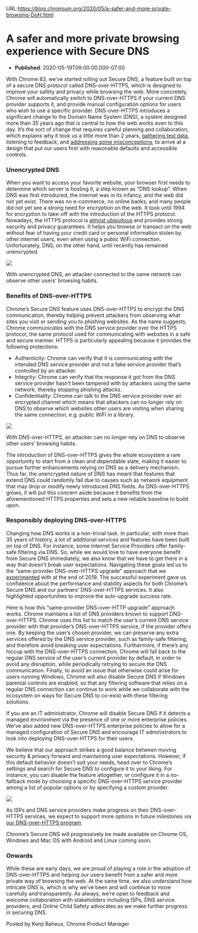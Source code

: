 URL:https://blog.chromium.org/2020/05/a-safer-and-more-private-browsing-DoH.html
# A safer and more private browsing experience with Secure DNS
- **Published**: 2020-05-19T09:00:00.000-07:00
  
  
With Chrome 83, we’ve started rolling out Secure DNS, a feature built on top of a secure DNS protocol called DNS-over-HTTPS, which is designed to improve your safety and privacy while browsing the web. More concretely, Chrome will automatically switch to DNS-over-HTTPS if your current DNS provider supports it, and provide manual configuration options for users who wish to use a specific provider. DNS-over-HTTPS introduces a significant change to the Domain Name System (DNS), a system designed more than 35 years ago that is central to how the web works even to this day. It’s the sort of change that requires careful planning and collaboration, which explains why it took us a little more than 2 years, [gathering test data](https://blog.chromium.org/2019/09/experimenting-with-same-provider-dns.html), listening to feedback, and [addressing some misconceptions](https://blog.chromium.org/2019/10/addressing-some-misconceptions-about.html), to arrive at a design that put our users first with reasonable defaults and accessible controls.  
  
  
  

### Unencrypted DNS

  
When you want to access your favorite website, your browser first needs to determine which server is hosting it, a step known as “DNS lookup”. When DNS was first introduced, the internet was in its infancy, and the web did not yet exist. There was no e-commerce, no online banks, and many people did not yet see a strong need for encryption on the web. It took until 1994 for encryption to take-off with the introduction of the HTTPS protocol. Nowadays, the HTTPS protocol is [almost ubiquitous](https://transparencyreport.google.com/https/overview) and provides strong security and privacy guarantees. It helps you browse or transact on the web without fear of having your credit card or personal information stolen by other internet users, even when using a public WiFi connection. Unfortunately, DNS, on the other hand, until recently has remained unencrypted.  

[![](https://blogger.googleusercontent.com/img/b/R29vZ2xl/AVvXsEiveHNEzxUpC8DvT_jo7HMnIW9DvhrZmOc6DE9yuKztEjoA_ACJKS0Ite8S_TaI4deR7bABLNc5LX9qBeA_c0CF_kFsvbLiC8Ea1L5SjCyVMQ9QgPRa9T_GkJK7X0f1EitN6-WM9crgeYp0/s640/DoH_illustration_01.png)](https://blogger.googleusercontent.com/img/b/R29vZ2xl/AVvXsEiveHNEzxUpC8DvT_jo7HMnIW9DvhrZmOc6DE9yuKztEjoA_ACJKS0Ite8S_TaI4deR7bABLNc5LX9qBeA_c0CF_kFsvbLiC8Ea1L5SjCyVMQ9QgPRa9T_GkJK7X0f1EitN6-WM9crgeYp0/s1600/DoH_illustration_01.png)

With unencrypted DNS, an attacker connected to the same network can observe other users’ browsing habits.

### 

### 

### Benefits of DNS-over-HTTPS

Chrome’s Secure DNS feature uses DNS-over-HTTPS to encrypt the DNS communication, thereby helping prevent attackers from observing what sites you visit or sending you to phishing websites. As the name suggests, Chrome communicates with the DNS service provider over the HTTPS protocol, the same protocol used for communicating with websites in a safe and secure manner. HTTPS is particularly appealing because it provides the following protections:  

* Authenticity: Chrome can verify that it is communicating with the intended DNS service provider and not a fake service provider that’s controlled by an attacker.
* Integrity: Chrome can verify that the response it got from the DNS service provider hasn’t been tampered with by attackers using the same network, thereby stopping phishing attacks.
* Confidentiality: Chrome can talk to the DNS service provider over an encrypted channel which means that attackers can no longer rely on DNS to observe which websites other users are visiting when sharing the same connection, e.g. public WiFi in a library.

  
  
  

[![](https://blogger.googleusercontent.com/img/b/R29vZ2xl/AVvXsEgwE4HM-D1XSZooDcaFHcMZiuXFlyfwAuEBt_RB0pc_ENFJcN3pwoYs2K7OrNwHxQdqnScM6I29JWLO6q39CoZnAnvBdW2KAkry0B8aa5Nx917DUwXe9k5Wnm1vI7XHIjGLRkF0okzfTAz5/s640/DoH_illustration_2.png)](https://blogger.googleusercontent.com/img/b/R29vZ2xl/AVvXsEgwE4HM-D1XSZooDcaFHcMZiuXFlyfwAuEBt_RB0pc_ENFJcN3pwoYs2K7OrNwHxQdqnScM6I29JWLO6q39CoZnAnvBdW2KAkry0B8aa5Nx917DUwXe9k5Wnm1vI7XHIjGLRkF0okzfTAz5/s1600/DoH_illustration_2.png)

With DNS-over-HTTPS, an attacker can no longer rely on DNS to observe other users’ browsing habits.

The introduction of DNS-over-HTTPS gives the whole ecosystem a rare opportunity to start from a clean and dependable slate, making it easier to pursue further enhancements relying on DNS as a delivery mechanism. Thus far, the unencrypted nature of DNS has meant that features that extend DNS could randomly fail due to causes such as network equipment that may drop or modify newly introduced DNS fields. As DNS-over-HTTPS grows, it will put this concern aside because it benefits from the aforementioned HTTPS properties and sets a new reliable baseline to build upon.  
  
  

### Responsibly deploying DNS-over-HTTPS

Changing how DNS works is a non-trivial task. In particular, with more than 35 years of history, a lot of additional services and features have been built on top of DNS. For instance, some Internet Service Providers offer family-safe filtering via DNS. So, while we would love to have everyone benefit from Secure DNS immediately, we also know that we have to get there in a way that doesn’t break user expectations. Navigating these goals led us to the “same-provider DNS-over-HTTPS upgrade” approach that we [experimented](https://blog.chromium.org/2019/09/experimenting-with-same-provider-dns.html) with at the end of 2019. The successful experiment gave us confidence about the performance and stability aspects for both Chrome’s Secure DNS and our partners’ DNS-over-HTTPS services. It also highlighted opportunities to improve the auto-upgrade success rate.  
  
Here is how this “same-provider DNS-over-HTTP upgrade” approach works. Chrome maintains a list of DNS providers known to support DNS-over-HTTPS. Chrome uses this list to match the user’s current DNS service provider with that provider’s DNS-over-HTTPS service, if the provider offers one. By keeping the user’s chosen provider, we can preserve any extra services offered by the DNS service provider, such as family-safe filtering, and therefore avoid breaking user expectations. Furthermore, if there’s any hiccup with the DNS-over-HTTPS connection, Chrome will fall back to the regular DNS service of the user’s current provider by default, in order to avoid any disruption, while periodically retrying to secure the DNS communication. Finally, to avoid an issue that otherwise could arise for users running Windows, Chrome will also disable Secure DNS if Windows parental controls are enabled, so that any filtering software that relies on a regular DNS connection can continue to work while we collaborate with the ecosystem on ways for Secure DNS to co-exist with these filtering solutions.  
  
  
If you are an IT administrator, Chrome will disable Secure DNS if it detects a managed environment via the presence of one or more enterprise policies. We’ve also added new DNS-over-HTTPS enterprise policies to allow for a managed configuration of Secure DNS and encourage IT administrators to look into deploying DNS-over-HTTPS for their users.  
  
  
We believe that our approach strikes a good balance between moving security & privacy forward and maintaining user expectations. However, if this default behavior doesn’t suit your needs, head over to Chrome’s settings and search for Secure DNS to configure it to your liking. For instance, you can disable the feature altogether, or configure it in a no-fallback mode by choosing a specific DNS-over-HTTPS service provider among a list of popular options or by specifying a custom provider.  

![](https://lh4.googleusercontent.com/zem6Estu-y7LDKLscD6R_08bBVr1lXNda5PjEWMi7KizMcxCs6NqyaIv0htyS-zOPnSwC1b1084HpbMo3ZsJAHwHuuuVNTl_-fbfcgJX5h-6pJzZ-ipl3gAtXCCEh9_znbg4b6FK)

As ISPs and DNS service providers make progress on their DNS-over-HTTPS services, we expect to support more options in future milestones via [our DNS-over-HTTPS program](https://docs.google.com/document/d/128i2YTV2C7T6Gr3I-81zlQ-_Lprnsp24qzy_20Z1Psw/edit?usp=sharing).   
  
Chrome’s Secure DNS will progressively be made available on Chrome OS, Windows and Mac OS with Android and Linux coming soon.  
  
  
  

### Onwards

  
While these are early days, we are proud of playing a role in the adoption of DNS-over-HTTPS and helping our users benefit from a safer and more private way of browsing the web. At the same time, we also understand how intricate DNS is, which is why we’ve been and will continue to move carefully and transparently. As always, we’re open to feedback and welcome collaboration with stakeholders including ISPs, DNS service providers, and Online Child Safety advocates as we make further progress in securing DNS.  
  
  
Posted by Kenji Baheux, Chrome Product Manager